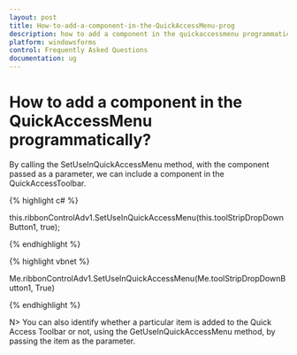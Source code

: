 ```yaml
---
layout: post
title: How-to-add-a-component-in-the-QuickAccessMenu-prog
description: how to add a component in the quickaccessmenu programmatically?
platform: windowsforms
control: Frequently Asked Questions
documentation: ug
---
```


# How to add a component in the QuickAccessMenu programmatically?

By calling the SetUseInQuickAccessMenu method, with the component passed as a parameter, we can include a component in the QuickAccessToolbar.

{% highlight c# %}

this.ribbonControlAdv1.SetUseInQuickAccessMenu(this.toolStripDropDownButton1, true);

{% endhighlight %}

{% highlight vbnet %}

Me.ribbonControlAdv1.SetUseInQuickAccessMenu(Me.toolStripDropDownButton1, True)

{% endhighlight  %}

N> You can also identify whether a particular item is added to the Quick Access Toolbar or not, using the GetUseInQuickAccessMenu method, by passing the item as the parameter.

